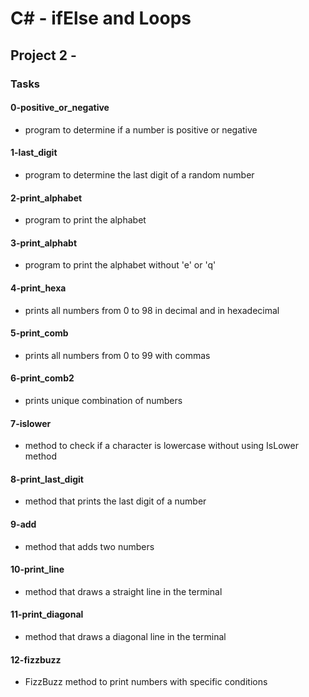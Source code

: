 # C# - ifElse and Loops

## Project 2 -

### Tasks

#### 0-positive_or_negative

- program to determine if a number is positive or negative

#### 1-last_digit
  
- program to determine the last digit of a random number

#### 2-print_alphabet

- program to print the alphabet

#### 3-print_alphabt

- program to print the alphabet without 'e' or 'q'

#### 4-print_hexa

- prints all numbers from 0 to 98 in decimal and in hexadecimal

#### 5-print_comb

- prints all numbers from 0 to 99 with commas

#### 6-print_comb2

- prints unique combination of numbers

#### 7-islower

- method to check if a character is lowercase without using IsLower method

#### 8-print_last_digit

- method that prints the last digit of a number

#### 9-add

- method that adds two numbers

#### 10-print_line

- method that draws a straight line in the terminal

#### 11-print_diagonal

- method that draws a diagonal line in the terminal

#### 12-fizzbuzz

- FizzBuzz method to print numbers with specific conditions
